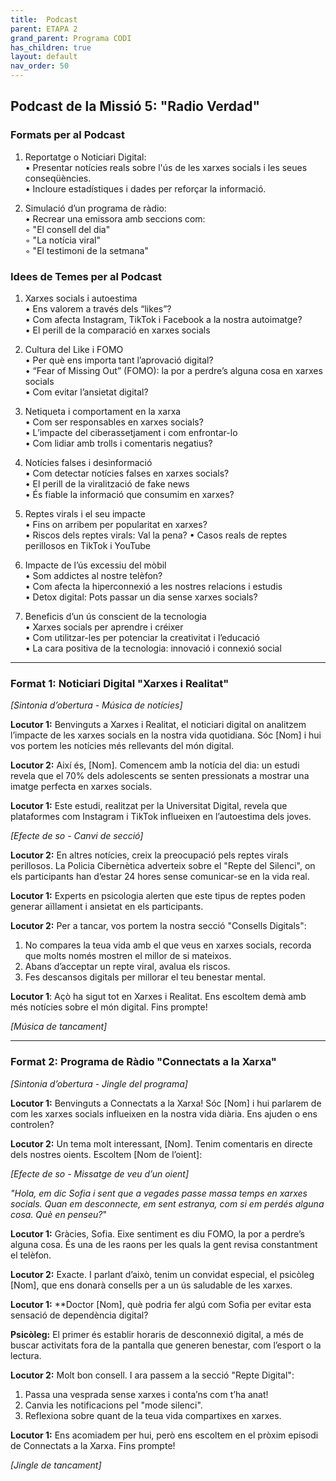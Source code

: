 ```yaml
---
title:  Podcast
parent: ETAPA 2
grand_parent: Programa CODI
has_children: true
layout: default
nav_order: 50
---
```




## **Podcast de la Missió 5: "Radio Verdad"**

### **Formats per al Podcast**

1. Reportatge o Noticiari Digital:    
   • Presentar notícies reals sobre l'ús de les xarxes socials i les seues conseqüències.    
   • Incloure estadístiques i dades per reforçar la informació.    

2. Simulació d’un programa de ràdio:    
   • Recrear una emissora amb seccions com:    
   ◦ "El consell del dia"    
   ◦ "La notícia viral"    
   ◦ "El testimoni de la setmana"    

### **Idees de Temes per al Podcast**

1. Xarxes socials i autoestima    
   • Ens valorem a través dels “likes”?    
   • Com afecta Instagram, TikTok i Facebook a la nostra autoimatge?    
   • El perill de la comparació en xarxes socials    

2. Cultura del Like i FOMO    
   • Per què ens importa tant l’aprovació digital?    
   • “Fear of Missing Out” (FOMO): la por a perdre’s alguna cosa en xarxes socials    
   • Com evitar l’ansietat digital?    

3. Netiqueta i comportament en la xarxa    
   • Com ser responsables en xarxes socials?    
   • L’impacte del ciberassetjament i com enfrontar-lo    
   • Com lidiar amb trolls i comentaris negatius?    

4. Notícies falses i desinformació   
   • Com detectar notícies falses en xarxes socials?    
   • El perill de la viralització de fake news   
   • És fiable la informació que consumim en xarxes?    

5. Reptes virals i el seu impacte    
   • Fins on arribem per popularitat en xarxes?    
   • Riscos dels reptes virals: Val la pena?
   • Casos reals de reptes perillosos en TikTok i YouTube    

6. Impacte de l’ús excessiu del mòbil     
   • Som addictes al nostre telèfon?     
   • Com afecta la hiperconnexió a les nostres relacions i estudis     
   • Detox digital: Pots passar un dia sense xarxes socials?    

7. Beneficis d’un ús conscient de la tecnologia     
   • Xarxes socials per aprendre i créixer     
   • Com utilitzar-les per potenciar la creativitat i l’educació     
   • La cara positiva de la tecnologia: innovació i connexió social    


---




### Format 1: Noticiari Digital "Xarxes i Realitat"

*\[Sintonia d’obertura - Música de notícies]*

**Locutor 1:** Benvinguts a Xarxes i Realitat, el noticiari digital on analitzem l’impacte de les xarxes socials en la nostra vida quotidiana. Sóc \[Nom] i hui vos portem les notícies més rellevants del món digital.

**Locutor 2:** Així és, \[Nom]. Comencem amb la notícia del dia: un estudi revela que el 70% dels adolescents se senten pressionats a mostrar una imatge perfecta en xarxes socials.

**Locutor 1:** Este estudi, realitzat per la Universitat Digital, revela que plataformes com Instagram i TikTok influeixen en l’autoestima dels joves.

*\[Efecte de so - Canvi de secció]*

**Locutor 2:** En altres notícies, creix la preocupació pels reptes virals perillosos. La Policia Cibernètica adverteix sobre el "Repte del Silenci", on els participants han d’estar 24 hores sense comunicar-se en la vida real.

**Locutor 1:** Experts en psicologia alerten que este tipus de reptes poden generar aïllament i ansietat en els participants.

**Locutor 2:** Per a tancar, vos portem la nostra secció "Consells Digitals":

1. No compares la teua vida amb el que veus en xarxes socials, recorda que molts només mostren el millor de si mateixos.
2. Abans d’acceptar un repte viral, avalua els riscos.
3. Fes descansos digitals per millorar el teu benestar mental.

**Locutor 1**: Açò ha sigut tot en Xarxes i Realitat. Ens escoltem demà amb més notícies sobre el món digital. Fins prompte!

*\[Música de tancament]*

---

### Format 2: Programa de Ràdio "Connectats a la Xarxa"

*\[Sintonia d’obertura - Jingle del programa]*

**Locutor 1:** Benvinguts a Connectats a la Xarxa! Sóc \[Nom] i hui parlarem de com les xarxes socials influeixen en la nostra vida diària. Ens ajuden o ens controlen?

**Locutor 2:** Un tema molt interessant, \[Nom]. Tenim comentaris en directe dels nostres oients. Escoltem \[Nom de l’oient]:

*\[Efecte de so - Missatge de veu d’un oient]*

*"Hola, em dic Sofia i sent que a vegades passe massa temps en xarxes socials. Quan em desconnecte, em sent estranya, com si em perdés alguna cosa. Què en penseu?*"

**Locutor 1:** Gràcies, Sofia. Eixe sentiment es diu FOMO, la por a perdre’s alguna cosa. És una de les raons per les quals la gent revisa constantment el telèfon.

**Locutor 2:** Exacte. I parlant d’això, tenim un convidat especial, el psicòleg \[Nom], que ens donarà consells per a un ús saludable de les xarxes.

**Locutor 1:** **Doctor \[Nom], què podria fer algú com Sofia per evitar esta sensació de dependència digital?

**Psicòleg:** El primer és establir horaris de desconnexió digital, a més de buscar activitats fora de la pantalla que generen benestar, com l’esport o la lectura.

**Locutor 2:** Molt bon consell. I ara passem a la secció "Repte Digital":

1. Passa una vesprada sense xarxes i conta’ns com t’ha anat!
2. Canvia les notificacions pel "mode silenci".
3. Reflexiona sobre quant de la teua vida compartixes en xarxes.

**Locutor 1:** Ens acomiadem per hui, però ens escoltem en el pròxim episodi de Connectats a la Xarxa. Fins prompte!

*\[Jingle de tancament]*

